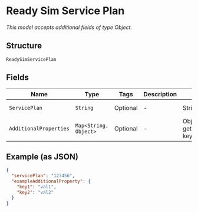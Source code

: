 
# Ready Sim Service Plan

*This model accepts additional fields of type Object.*

## Structure

`ReadySimServicePlan`

## Fields

| Name | Type | Tags | Description | Getter | Setter |
|  --- | --- | --- | --- | --- | --- |
| `ServicePlan` | `String` | Optional | - | String getServicePlan() | setServicePlan(String servicePlan) |
| `AdditionalProperties` | `Map<String, Object>` | Optional | - | Object getAdditionalProperty(String key) | additionalProperty(String key, Object value) |

## Example (as JSON)

```json
{
  "servicePlan": "123456",
  "exampleAdditionalProperty": {
    "key1": "val1",
    "key2": "val2"
  }
}
```

